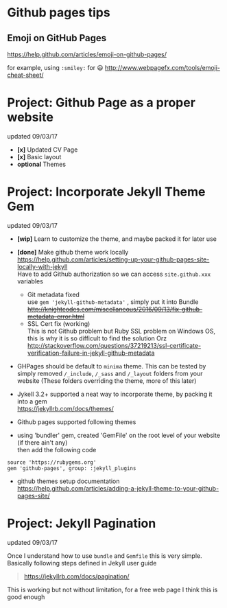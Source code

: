 # Github pages tips
## Emoji on GitHub Pages
https://help.github.com/articles/emoji-on-github-pages/

for example, using `:smiley:` for :smiley:
http://www.webpagefx.com/tools/emoji-cheat-sheet/


# Project: Github Page as a proper website
updated 09/03/17

- **[x]** Updated CV Page
- **[x]** Basic layout
- **optional** Themes

# Project: Incorporate Jekyll Theme Gem
updated 09/03/17

- **[wip]** Learn to customize the theme, and maybe packed it for later use
- **[done]** Make github theme work locally  
https://help.github.com/articles/setting-up-your-github-pages-site-locally-with-jekyll  
Have to add Github authorization so we can access `site.github.xxx` variables  
  - Git metadata fixed  
  use `gem 'jekyll-github-metadata'` , simply put it into Bundle
~~http://knightcodes.com/miscellaneous/2016/09/13/fix-github-metadata-error.html~~
  - SSL Cert fix (working)  
  This is not Github problem but Ruby SSL problem on Windows OS, this is why it is so difficult to find the solution Orz  
  http://stackoverflow.com/questions/37219213/ssl-certificate-verification-failure-in-jekyll-github-metadata

- GHPages should be default to `minima` theme. This can be tested by simply removed `/_include`, `/_sass` and `/_layout` folders from your website (These folders overriding the theme, more of this later)
- Jykell 3.2+ supported a neat way to incorporate theme, by packing it into a gem  
https://jekyllrb.com/docs/themes/
- Github pages supported following themes
- using 'bundler' gem, created 'GemFile' on the root level of your website (if there ain't any)  
then add the following code

```
source 'https://rubygems.org'
gem 'github-pages', group: :jekyll_plugins
```
- github themes setup documentation  
https://help.github.com/articles/adding-a-jekyll-theme-to-your-github-pages-site/

# Project: Jekyll Pagination 
updated 09/03/17

Once I understand how to use `bundle` and `Gemfile` this is very simple. Basically following steps defined in Jekyll user guide

> https://jekyllrb.com/docs/pagination/

This is working but not without limitation, for a free web page I think this is good enough
